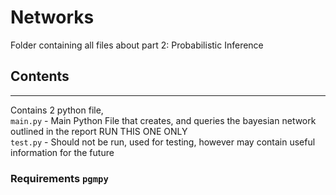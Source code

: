 # Networks
Folder containing all files about part 2: Probabilistic Inference  
## Contents  
_____________

Contains 2 python file,  
`main.py` - Main Python File that creates, and queries the bayesian network outlined in the report  RUN THIS ONE ONLY   
`test.py` - Should not be run, used for testing, however may contain useful information for the future  
### Requirements `pgmpy`

